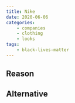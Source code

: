 ```yaml
---
title: Nike
date: 2020-06-06
categories:
    - companies
    - clothing
    - looks
tags:
    - black-lives-matter
---
```


## Reason


## Alternative

